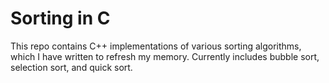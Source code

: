 # Sorting in C

This repo contains C++ implementations of various sorting algorithms, which I have written to refresh my memory. Currently includes bubble sort, selection sort, and quick sort. 
